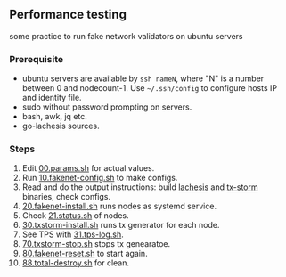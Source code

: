 ## Performance testing

some practice to run fake network validators on ubuntu servers


### Prerequisite

 - ubuntu servers are available by `ssh nameN`, where "N" is a number between 0 and nodecount-1.
   Use `~/.ssh/config` to configure hosts IP and identity file.
 - sudo without password prompting on servers.
 - bash, awk, jq etc.
 - go-lachesis sources.


### Steps

1.  Edit [00.params.sh](./00.params.sh) for actual values.
2.  Run [10.fakenet-config.sh](./10.fakenet-config.sh) to make configs.
3.  Read and do the output instructions: build [lachesis](https://github.com/devintegral/go-lachesis/tree/perf-testing/cmd/lachesis/) and [tx-storm](https://github.com/devintegral/go-lachesis/tree/perf-testing/cmd/tx-storm/) binaries, check configs.
4.  [20.fakenet-install.sh](./20.fakenet-install.sh) runs nodes as systemd service.
5.  Check [21.status.sh](./21.status.sh) of nodes.
6.  [30.txstorm-install.sh](./30.txstorm-install.sh) runs tx generator for each node.
7.  See TPS with [31.tps-log.sh](./31.tps-log.sh).
8.  [70.txstorm-stop.sh](./70.txstorm-stop.sh) stops tx genearatoe.
9.  [80.fakenet-reset.sh](./80.fakenet-reset.sh) to start again.
10. [88.total-destroy.sh](./88.total-destroy.sh) for clean.


